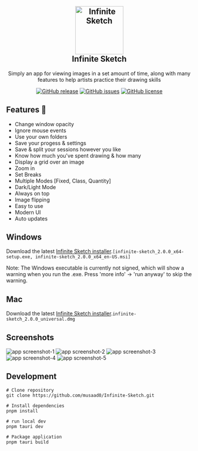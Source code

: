 <h2 align="center">
    <a href="https://github.com/musaad0/Infinite-Sketch">
    <img src="https://github.com/musaad0/Infinite-Sketch/blob/main/src-tauri/icons/icon.png" alt="Infinite Sketch" width="130">
    </a>
    <br>
    Infinite Sketch
</h2>

 <p align="center">
    Simply an app for viewing images in a set amount of time, along with many features to help artists practice their drawing skills
</p>

<div align="center">
<a href="https://github.com/musaad0/Infinite-Sketch/releases/latest"> <img alt="GitHub release" src="https://img.shields.io/badge/Latest-v2.0.0-blue"></a>
<a href="https://github.com/musaad0/Infinite-Sketch/issues"> <img alt="GitHub issues" src="https://img.shields.io/github/issues/musaad0/Infinite-Sketch"></a>
<a href="https://github.com/musaad0/Infinite-Sketch/blob/main/LICENSE"> <img alt="GitHub license" src="https://img.shields.io/github/license/musaad0/Infinite-Sketch"></a>
</div>

## Features :rocket:

- Change window opacity
- Ignore mouse events
- Use your own folders
- Save your progess & settings
- Save & split your sessions however you like
- Know how much you've spent drawing & how many
- Display a grid over an image
- Zoom in
- Set Breaks
- Multiple Modes [Fixed, Class, Quantity]
- Dark/Light Mode
- Always on top
- Image flipping
- Easy to use
- Modern UI
- Auto updates

## Windows

Download the latest [Infinite Sketch installer](https://github.com/musaad0/Infinite-Sketch/releases/latest).`[infinite-sketch_2.0.0_x64-setup.exe, infinite-sketch_2.0.0_x64_en-US.msi]`

Note: The Windows executable is currently not signed, which will show a warning when you run the .exe. Press 'more info' -> 'run anyway' to skip the warning.

## Mac

Download the latest [Infinite Sketch installer](https://github.com/musaad0/Infinite-Sketch/releases/latest).`infinite-sketch_2.0.0_universal.dmg`

<!-- ## Linux (Not Tested)

Download the latest [Infinite Sketch installer](https://github.com/musaad0/Infinite-Sketch/releases/latest).`[infinite-sketch_2.0.0_amd64.AppImage, infinite-sketch_2.0.0_amd64.deb]` -->

## Screenshots

![app screenshot-1](https://github.com/musaad0/Infinite-Sketch/blob/main/screenshots/Infinite_Sketch_1.png "screenshot-1")
![app screenshot-2](https://github.com/musaad0/Infinite-Sketch/blob/main/screenshots/Infinite_Sketch_2.png "screenshot-2")
![app screenshot-3](https://github.com/musaad0/Infinite-Sketch/blob/main/screenshots/Infinite_Sketch_3.png "screenshot-3")
![app screenshot-4](https://github.com/musaad0/Infinite-Sketch/blob/main/screenshots/Infinite_Sketch_4.png "screenshot-4")
![app screenshot-5](https://github.com/musaad0/Infinite-Sketch/blob/main/screenshots/Infinite_Sketch_5.png "screenshot-5")

## Development

```
# Clone repository
git clone https://github.com/musaad0/Infinite-Sketch.git

# Install dependencies
pnpm install

# run local dev
pnpm tauri dev

# Package application
pnpm tauri build
```

